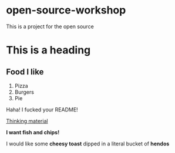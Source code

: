# open-source-workshop

This is a project for the open source

# This is a heading
## Food I like
1. Pizza
2. Burgers
3. Pie



Haha! I fucked your README!

[Thinking material](ideas.md)


**I want fish and chips!**

I would like some **cheesy toast** dipped in a literal bucket of **hendos**

